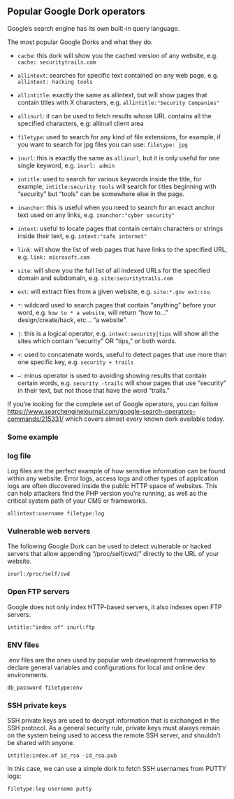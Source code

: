 ## Popular Google Dork operators 

Google’s search engine has its own built-in query language. 

The most popular Google Dorks and what they do. 

- `cache`: this dork will show you the cached version of any website, e.g. `cache: securitytrails.com` 

- `allintext`: searches for specific text contained on any web page, e.g. `allintext: hacking tools` 

- `allintitle`: exactly the same as allintext, but will show pages that contain titles with X characters, e.g. `allintitle:"Security Companies"` 

- `allinurl`: it can be used to fetch results whose URL contains all the specified characters, e.g: allinurl client area 

- `filetype`: used to search for any kind of file extensions, for example, if you want to search for jpg files you can use: `filetype: jpg` 

- `inurl`: this is exactly the same as `allinurl`, but it is only useful for one single keyword, e.g. `inurl: admin` 

- `intitle`: used to search for various keywords inside the title, for example, `intitle:security tools` will search for titles beginning with “security” but “tools” can be somewhere else in the page. 

- `inanchor`: this is useful when you need to search for an exact anchor text used on any links, e.g. `inanchor:"cyber security"` 

- `intext`: useful to locate pages that contain certain characters or strings inside their text, e.g. `intext:"safe internet"` 

- `link`: will show the list of web pages that have links to the specified URL, e.g. `link: microsoft.com` 

- `site`: will show you the full list of all indexed URLs for the specified domain and subdomain, e.g. `site:securitytrails.com` 

- `ext`: will extract files from a given website, e.g. `site:*.gov ext:csv`.

- `*`: wildcard used to search pages that contain “anything” before your word, e.g. `how to * a website`, will return “how to…” design/create/hack, etc… “a website”. 

- `|`: this is a logical operator, e.g. `intext:security|tips` will show all the sites which contain “security” OR “tips,” or both words. 

- `+`: used to concatenate words, useful to detect pages that use more than one specific key, e.g. `security + trails` 

- `–`: minus operator is used to avoiding showing results that contain certain words, e.g. `security -trails` will show pages that use “security” in their text, but not those that have the word “trails.” 



If you’re looking for the complete set of Google operators, you can follow https://www.searchenginejournal.com/google-search-operators-commands/215331/ which covers almost every known dork available today.



### Some example 

###  log file 
Log files are the perfect example of how sensitive information can be found within any website. Error logs, access logs and other types of application logs are often discovered inside the public HTTP space of websites. This can help attackers find the PHP version you’re running, as well as the critical system path of your CMS or frameworks. 

`allintext:username filetype:log`


### Vulnerable web servers
The following Google Dork can be used to detect vulnerable or hacked servers that allow appending “/proc/self/cwd/” directly to the URL of your website. 

`inurl:/proc/self/cwd`


### Open FTP servers 
Google does not only index HTTP-based servers, it also indexes open FTP servers. 

`intitle:"index of" inurl:ftp`


### ENV files 
.env files are the ones used by popular web development frameworks to declare general variables and configurations for local and online dev environments. 

`db_password filetype:env`


### SSH private keys 
SSH private keys are used to decrypt information that is exchanged in the SSH protocol. As a general security rule, private keys must always remain on the system being used to access the remote SSH server, and shouldn’t be shared with anyone. 

`intitle:index.of id_rsa -id_rsa.pub` 

In this case, we can use a simple dork to fetch SSH usernames from PUTTY logs: 

`filetype:log username putty`